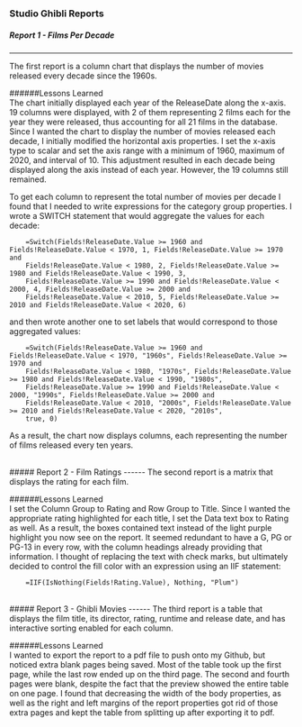 ### Studio Ghibli Reports

  
##### Report 1 - Films Per Decade
------
The first report is a column chart that displays the number of movies released every decade since the 1960s.

######Lessons Learned    
The chart initially displayed each year of the ReleaseDate along the x-axis. 19 columns were displayed, with 2 of them representing 2 films each for the year they were released, thus accounting for all 21 films in the database. Since I wanted the chart to display the number of movies released each decade, I initially modified the horizontal axis properties. I set the x-axis type to scalar and set the axis range with a minimum of 1960, maximum of 2020, and interval of 10. This adjustment resulted in each decade being displayed along the axis instead of each year. However, the 19 columns still remained. 

To get each column to represent the total number of movies per decade I found that I needed to write expressions for the category group properties. I wrote a SWITCH statement that would aggregate the values for each decade:  
```  
    =Switch(Fields!ReleaseDate.Value >= 1960 and Fields!ReleaseDate.Value < 1970, 1, Fields!ReleaseDate.Value >= 1970 and 
    Fields!ReleaseDate.Value < 1980, 2, Fields!ReleaseDate.Value >= 1980 and Fields!ReleaseDate.Value < 1990, 3,  
    Fields!ReleaseDate.Value >= 1990 and Fields!ReleaseDate.Value < 2000, 4, Fields!ReleaseDate.Value >= 2000 and 
    Fields!ReleaseDate.Value < 2010, 5, Fields!ReleaseDate.Value >= 2010 and Fields!ReleaseDate.Value < 2020, 6)
```
and then wrote another one to set labels that would correspond to those aggregated values:  
```  
    =Switch(Fields!ReleaseDate.Value >= 1960 and Fields!ReleaseDate.Value < 1970, "1960s", Fields!ReleaseDate.Value >= 1970 and
    Fields!ReleaseDate.Value < 1980, "1970s", Fields!ReleaseDate.Value >= 1980 and Fields!ReleaseDate.Value < 1990, "1980s",
    Fields!ReleaseDate.Value >= 1990 and Fields!ReleaseDate.Value < 2000, "1990s", Fields!ReleaseDate.Value >= 2000 and
    Fields!ReleaseDate.Value < 2010, "2000s", Fields!ReleaseDate.Value >= 2010 and Fields!ReleaseDate.Value < 2020, "2010s",
    true, 0)  
```  
As a result, the chart now displays columns, each representing the number of films released every ten years.
  
<br>  
##### Report 2 - Film Ratings
------
The second report is a matrix that displays the rating for each film.

######Lessons Learned  
I set the Column Group to Rating and Row Group to Title. Since I wanted the appropriate rating highlighted for each title, I set the Data text box to Rating as well. As a result, the boxes contained text instead of the light purple highlight you now see on the report. It seemed redundant to have a G, PG or PG-13 in every row, with the column headings already providing that information. I thought of replacing the text with check marks, but ultimately decided to control the fill color with an expression using an IIF statement:  
```  
    =IIF(IsNothing(Fields!Rating.Value), Nothing, "Plum")  
```
  
<br>  
##### Report 3 - Ghibli Movies
------
The third report is a table that displays the film title, its director, rating, runtime and release date, and has interactive sorting enabled for each column. 

######Lessons Learned    
I wanted to export the report to a pdf file to push onto my Github, but noticed extra blank pages being saved. Most of the table took up the first page, while the last row ended up on the third page. The second and fourth pages were blank, despite the fact that the preview showed the entire table on one page. I found that decreasing the width of the body properties, as well as the right and left margins of the report properties got rid of those extra pages and kept the table from splitting up after exporting it to pdf.
